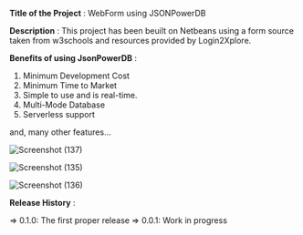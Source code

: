 **Title of the Project** : WebForm using JSONPowerDB

**Description** : This project has been beuilt on Netbeans using a form source taken from w3schools and resources provided by Login2Xplore.

**Benefits of using JsonPowerDB** : 

1. Minimum Development Cost
2. Minimum Time to Market
3. Simple to use and is real-time.
4. Multi-Mode Database
5. Serverless support 

and, many other features...

![Screenshot (137)](https://user-images.githubusercontent.com/71605534/126634445-60138fa1-8d7b-44f7-804c-125d95801b38.png)

![Screenshot (135)](https://user-images.githubusercontent.com/71605534/126634483-31dbd74b-e4a5-4218-a994-5d3fc11f0292.png)

![Screenshot (136)](https://user-images.githubusercontent.com/71605534/126634491-d9c1d246-2f63-4b82-b24a-2c098c6184fc.png)

**Release History** : 

=> 0.1.0: The first proper release
=> 0.0.1: Work in progress

